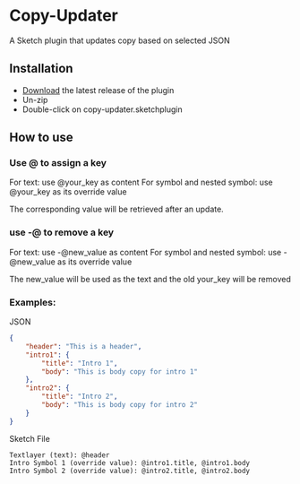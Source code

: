 # Copy-Updater

A Sketch plugin that updates copy based on selected JSON

## Installation

-   [Download](../../releases/latest/download/copy-updater.sketchplugin.zip) the latest release of the plugin
-   Un-zip
-   Double-click on copy-updater.sketchplugin

## How to use

### Use @ to assign a key

For text: use @your_key as content
For symbol and nested symbol: use @your_key as its override value

The corresponding value will be retrieved after an update.

### use -@ to remove a key

For text: use -@new_value as content
For symbol and nested symbol: use -@new_value as its override value

The new_value will be used as the text and the old your_key will be removed

### Examples:

JSON

```json
{
    "header": "This is a header",
    "intro1": {
        "title": "Intro 1",
        "body": "This is body copy for intro 1"
    },
    "intro2": {
        "title": "Intro 2",
        "body": "This is body copy for intro 2"
    }
}
```

Sketch File

```
Textlayer (text): @header
Intro Symbol 1 (override value): @intro1.title, @intro1.body
Intro Symbol 2 (override value): @intro2.title, @intro2.body
```
